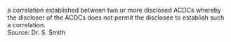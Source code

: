 a correlation established between two or more disclosed ACDCs whereby the discloser of the ACDCs does not permit the disclosee to establish such a correlation.  
Source: Dr. S. Smith